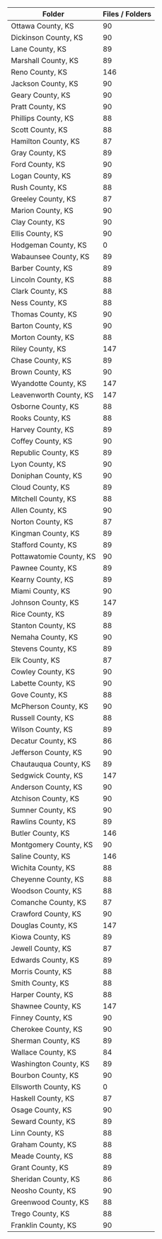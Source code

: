 | Folder                  |   Files / Folders |
|-------------------------|-------------------|
| Ottawa County, KS       |                90 |
| Dickinson County, KS    |                90 |
| Lane County, KS         |                89 |
| Marshall County, KS     |                89 |
| Reno County, KS         |               146 |
| Jackson County, KS      |                90 |
| Geary County, KS        |                90 |
| Pratt County, KS        |                90 |
| Phillips County, KS     |                88 |
| Scott County, KS        |                88 |
| Hamilton County, KS     |                87 |
| Gray County, KS         |                89 |
| Ford County, KS         |                90 |
| Logan County, KS        |                89 |
| Rush County, KS         |                88 |
| Greeley County, KS      |                87 |
| Marion County, KS       |                90 |
| Clay County, KS         |                90 |
| Ellis County, KS        |                90 |
| Hodgeman County, KS     |                 0 |
| Wabaunsee County, KS    |                89 |
| Barber County, KS       |                89 |
| Lincoln County, KS      |                88 |
| Clark County, KS        |                88 |
| Ness County, KS         |                88 |
| Thomas County, KS       |                90 |
| Barton County, KS       |                90 |
| Morton County, KS       |                88 |
| Riley County, KS        |               147 |
| Chase County, KS        |                89 |
| Brown County, KS        |                90 |
| Wyandotte County, KS    |               147 |
| Leavenworth County, KS  |               147 |
| Osborne County, KS      |                88 |
| Rooks County, KS        |                88 |
| Harvey County, KS       |                89 |
| Coffey County, KS       |                90 |
| Republic County, KS     |                89 |
| Lyon County, KS         |                90 |
| Doniphan County, KS     |                90 |
| Cloud County, KS        |                89 |
| Mitchell County, KS     |                88 |
| Allen County, KS        |                90 |
| Norton County, KS       |                87 |
| Kingman County, KS      |                89 |
| Stafford County, KS     |                89 |
| Pottawatomie County, KS |                90 |
| Pawnee County, KS       |                89 |
| Kearny County, KS       |                89 |
| Miami County, KS        |                90 |
| Johnson County, KS      |               147 |
| Rice County, KS         |                89 |
| Stanton County, KS      |                88 |
| Nemaha County, KS       |                90 |
| Stevens County, KS      |                89 |
| Elk County, KS          |                87 |
| Cowley County, KS       |                90 |
| Labette County, KS      |                90 |
| Gove County, KS         |                88 |
| McPherson County, KS    |                90 |
| Russell County, KS      |                88 |
| Wilson County, KS       |                89 |
| Decatur County, KS      |                86 |
| Jefferson County, KS    |                90 |
| Chautauqua County, KS   |                89 |
| Sedgwick County, KS     |               147 |
| Anderson County, KS     |                90 |
| Atchison County, KS     |                90 |
| Sumner County, KS       |                90 |
| Rawlins County, KS      |                89 |
| Butler County, KS       |               146 |
| Montgomery County, KS   |                90 |
| Saline County, KS       |               146 |
| Wichita County, KS      |                88 |
| Cheyenne County, KS     |                88 |
| Woodson County, KS      |                88 |
| Comanche County, KS     |                87 |
| Crawford County, KS     |                90 |
| Douglas County, KS      |               147 |
| Kiowa County, KS        |                89 |
| Jewell County, KS       |                87 |
| Edwards County, KS      |                89 |
| Morris County, KS       |                88 |
| Smith County, KS        |                88 |
| Harper County, KS       |                88 |
| Shawnee County, KS      |               147 |
| Finney County, KS       |                90 |
| Cherokee County, KS     |                90 |
| Sherman County, KS      |                89 |
| Wallace County, KS      |                84 |
| Washington County, KS   |                89 |
| Bourbon County, KS      |                90 |
| Ellsworth County, KS    |                 0 |
| Haskell County, KS      |                87 |
| Osage County, KS        |                90 |
| Seward County, KS       |                89 |
| Linn County, KS         |                88 |
| Graham County, KS       |                88 |
| Meade County, KS        |                88 |
| Grant County, KS        |                89 |
| Sheridan County, KS     |                86 |
| Neosho County, KS       |                90 |
| Greenwood County, KS    |                88 |
| Trego County, KS        |                88 |
| Franklin County, KS     |                90 |
